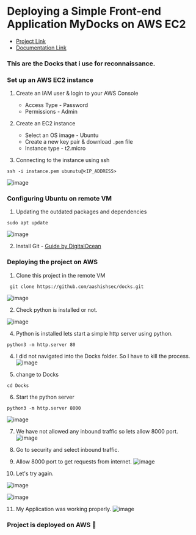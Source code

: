 # Deploying a Simple Front-end Application **MyDocks** on AWS EC2

- [Project Link](#)
- [Documentation Link](https://aashishsec.github.io/CloudProjects/AWS/Docks-Ec2/)
 
### This are the Docks that i use for reconnaissance.

### Set up an AWS EC2 instance

1. Create an IAM user & login to your AWS Console
    - Access Type - Password
    - Permissions - Admin
      
2. Create an EC2 instance
    - Select an OS image - Ubuntu
    - Create a new key pair & download `.pem` file
    - Instance type - t2.micro
      
3. Connecting to the instance using ssh
```
ssh -i instance.pem ubunutu@<IP_ADDRESS>
```

![image](https://github.com/aashishsec/CloudProjects/assets/65489287/7e9b1075-3a41-4897-926c-16e69ca2b2a1)

### Configuring Ubuntu on remote VM

1. Updating the outdated packages and dependencies
```
sudo apt update
```

![image](https://github.com/aashishsec/CloudProjects/assets/65489287/59d42815-57f2-4031-8f8a-798114af1308)

2. Install Git - [Guide by DigitalOcean](https://www.digitalocean.com/community/tutorials/how-to-install-git-on-ubuntu-22-04)

### Deploying the project on AWS

1. Clone this project in the remote VM
   
```
 git clone https://github.com/aashishsec/docks.git
```

![image](https://github.com/aashishsec/CloudProjects/assets/65489287/6164cd7a-e458-4215-82ce-c2f48a5d3fbb)

2. Check python is installed or not.
   
![image](https://github.com/aashishsec/CloudProjects/assets/65489287/f72e054d-9bd2-4a6a-8cc9-e94f309936bb)

4. Python is installed lets start a simple http server using python.
   
```
python3 -m http.server 80
```

4. I did not navigated into the Docks folder. So I have to kill the process.
![image](https://github.com/aashishsec/CloudProjects/assets/65489287/06ca67a9-c363-4e9e-b5a1-438697acade6)

5. change to Docks
```
cd Docks
```

6. Start the python server
```
python3 -m http.server 8000
 ```

![image](https://github.com/aashishsec/CloudProjects/assets/65489287/81c33f28-211d-479b-aa2a-31a5047c09cf)

7. We have not allowed any inbound traffic so lets allow 8000 port.
![image](https://github.com/aashishsec/CloudProjects/assets/65489287/e3a5df55-8db6-4754-b9cb-0e788709d0b7)

8. Go to security and select inbound traffic.

9. Allow 8000 port to get requests from internet.
![image](https://github.com/aashishsec/CloudProjects/assets/65489287/a9caadf5-a162-43e7-8908-3cf85566826f)

10. Let's try again.
    
![image](https://github.com/aashishsec/CloudProjects/assets/65489287/bd2629c2-8618-4cf4-860c-0af0d7242205)

![image](https://github.com/aashishsec/CloudProjects/assets/65489287/7dc6b238-bd57-4b4f-951c-cd3d8e84e6cf)

11. My Application was working properly.
![image](https://github.com/aashishsec/CloudProjects/assets/65489287/12fd25ec-2ed5-4cba-87f2-cf0326d88f9b)

### Project is deployed on AWS 🎉

